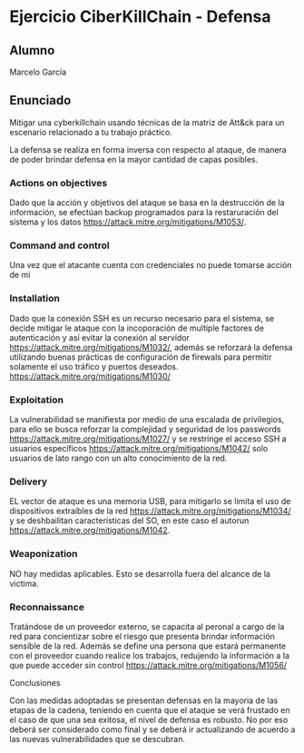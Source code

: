 # Ejercicio CiberKillChain - Defensa

## Alumno

Marcelo García

## Enunciado

Mitigar una cyberkillchain usando técnicas de la matriz de Att&ck para un escenario relacionado a tu trabajo práctico.

La defensa se realiza en forma inversa con respecto al ataque, de manera de poder brindar defensa en la mayor cantidad de capas posibles.

### Actions on objectives

Dado que la acción y objetivos del ataque se basa en la destrucción de la información, se efectúan backup programados para la restaruración del sistema y los datos https://attack.mitre.org/mitigations/M1053/.

### Command and control

Una vez que el atacante cuenta con credenciales no puede tomarse acción de mi


### Installation

Dado que la conexión SSH es un recurso necesario para el sistema, se decide mitigar le ataque con la incoporación de multiple factores de autenticación y así evitar la conexión al servidor https://attack.mitre.org/mitigations/M1032/, además se reforzará la defensa utilizando buenas prácticas de configuración de firewals para permitir solamente el uso tráfico y puertos deseados. https://attack.mitre.org/mitigations/M1030/

### Exploitation

La vulnerabilidad se manifiesta por medio de una escalada de privilegios, para ello se busca reforzar la complejidad y seguridad de los passwords https://attack.mitre.org/mitigations/M1027/ y se restringe el acceso SSH a usuarios específicos https://attack.mitre.org/mitigations/M1042/ solo usuarios de lato rango con un alto conocimiento de la red.


### Delivery

EL vector de ataque es una memoria USB, para mitigarlo se limita el uso de dispositivos extraíbles de la red https://attack.mitre.org/mitigations/M1034/ y se deshbailitan características del SO, en este caso el autorun https://attack.mitre.org/mitigations/M1042.

### Weaponization

NO hay medidas aplicables. Esto se desarrolla fuera del alcance de la victima.

### Reconnaissance

Tratándose de un proveedor externo, se capacita al peronal a cargo de la red para concientizar sobre el riesgo que presenta brindar información sensible de la red. Además se define una persona que estará permanente con el proveedor cuando realice los trabajos, redujendo la información a la que puede acceder sin control https://attack.mitre.org/mitigations/M1056/

Conclusiones

Con las medidas adoptadas se presentan defensas en la mayoria de las etapas de la cadena, teniendo en cuenta que el ataque se verá frustado en el caso de que una sea exitosa, el nivel de defensa es robusto. No por eso deberá ser considerado como final y se deberá ir actualizando de acuerdo a las nuevas vulnerabilidades que se descubran.



